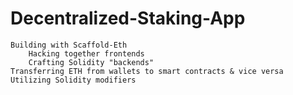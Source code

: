 # Decentralized-Staking-App


    Building with Scaffold-Eth
        Hacking together frontends
        Crafting Solidity "backends"
    Transferring ETH from wallets to smart contracts & vice versa
    Utilizing Solidity modifiers
